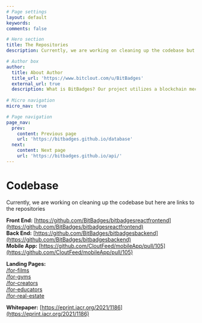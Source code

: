 ```yaml
---
# Page settings
layout: default
keywords:
comments: false

# Hero section
title: The Repositories
description: Currently, we are working on cleaning up the codebase but here are links to the repositories

# Author box
author:
  title: About Author
  title_url: 'https://www.bitclout.com/u/BitBadges'
  external_url: true
  description: What is BitBadges? Our project utilizes a blockchain mechanism where users can associate with other user(s) through a NFT that is linked to the recipient's public key (no selling it). So once you earn a badge, no one can take it away from you!
  
# Micro navigation
micro_nav: true

# Page navigation
page_nav:
  prev:
    content: Previous page
    url: 'https://bitbadges.github.io/database'
  next:
    content: Next page
    url: 'https://bitbadges.github.io/api/'
---
```


# Codebase

Currently, we are working on cleaning up the codebase but here are links to the repositories

**Front End:** [https://github.com/BitBadges/bitbadgesreactfrontend](https://github.com/BitBadges/bitbadgesreactfrontend)  
**Back End:** [https://github.com/BitBadges/bitbadgesbackend](https://github.com/BitBadges/bitbadgesbackend)  
**Mobile App:** [https://github.com/CloutFeed/mobileApp/pull/105](https://github.com/CloutFeed/mobileApp/pull/105)

**Landing Pages:**  
[/for-films](https://bitbadges.github.io/for-films/)  
[/for-gyms](https://bitbadges.github.io/for-gyms/)  
[/for-creators](https://bitbadges.github.io/for-creators/)  
[/for-educators](https://bitbadges.github.io/for-educators/)  
[/for-real-estate](https://bitbadges.github.io/for-real-estate/)

**Whitepaper:** [https://eprint.iacr.org/2021/1186](https://eprint.iacr.org/2021/1186)

